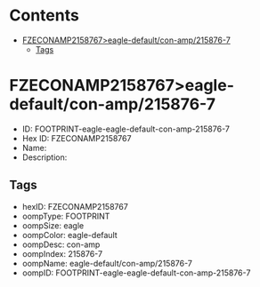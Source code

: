 



Contents
========

* [FZECONAMP2158767>eagle-default/con-amp/215876-7](#fzeconamp2158767eagle-defaultcon-amp215876-7)
	* [Tags](#tags)

# FZECONAMP2158767>eagle-default/con-amp/215876-7

- ID: FOOTPRINT-eagle-eagle-default-con-amp-215876-7
- Hex ID: FZECONAMP2158767
- Name: 
- Description: 

## Tags

- hexID: FZECONAMP2158767
- oompType: FOOTPRINT
- oompSize: eagle
- oompColor: eagle-default
- oompDesc: con-amp
- oompIndex: 215876-7
- oompName: eagle-default/con-amp/215876-7
- oompID: FOOTPRINT-eagle-eagle-default-con-amp-215876-7
